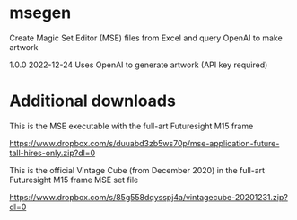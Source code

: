 # msegen
Create Magic Set Editor (MSE) files from Excel and query OpenAI to make artwork

1.0.0 2022-12-24 Uses OpenAI to generate artwork (API key required)


# Additional downloads
This is the MSE executable with the full-art Futuresight M15 frame

https://www.dropbox.com/s/duuabd3zb5ws70p/mse-application-future-tall-hires-only.zip?dl=0

This is the official Vintage Cube (from December 2020) in the full-art Futuresight M15 frame MSE set file

https://www.dropbox.com/s/85g558dqysspj4a/vintagecube-20201231.zip?dl=0


